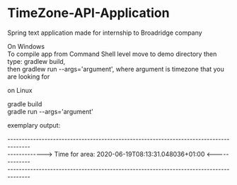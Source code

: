 # TimeZone-API-Application
Spring text application made for internship to Broadridge company

On Windows<br/>
To compile app from Command Shell level move to demo directory then type: gradlew build,<br/> then gradlew run --args='argument',
where argument is timezone that you are looking for

on Linux<br/>

gradle build<br/>
gradle run --args='argument'<br/>

exemplary output:<br/>

--------------------------------------------------------------------------------------<br/>
-------------> Time for area:    2020-06-19T08:13:31.048036+01:00 <-------------<br/>
--------------------------------------------------------------------------------------<br/>
